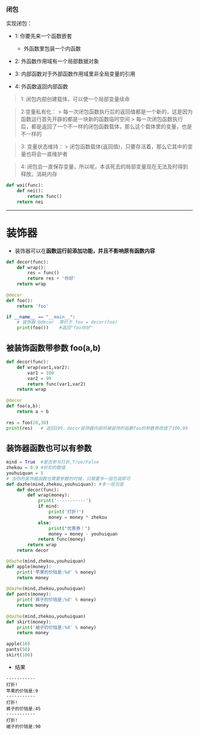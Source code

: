 ### 闭包
 
实现闭包：
 
 
* 1: 你要先来一个函数嵌套
 
  * 外函数里包装一个内函数
* 2: 外函数作用域有一个局部数据对象
* 3: 内部函数对于外部函数作用域里非全局变量的引用
* 4: 外函数返回内部函数
 
 
> 1: 闭包内部创建载体，可以使一个局部变量续命
 
> 2:变量私有化：
    > 每一次闭包函数执行后的返回值都是一个新的，这是因为函数运行首先开辟的都是一块新的函数临时空间
    > 每一次闭包函数执行后，都是返回了一个不一样的闭包函数载体，那么这个载体里的变量，也是不一样的
 
> 3: 变量状态维持：
    > 闭包函数载体(返回值)，只要存活着，那么它其中的变量也将会一直维护者
 
> 4: 闭包会一直保存变量，所以呢，本该死去的局部变量现在无法及时得到释放。消耗内存
 

```python
def wai(func):
    def nei():
        return func()
    return nei
```


---
# 装饰器
* 装饰器可以在**函数运行前添加功能，并且不影响原有函数内容**
```python
def decor(func):
    def wrap():
        res = func()
        return res + '你好'
    return wrap
 
@decor
def foo():
    return 'foo'

if __name__ == "__main__":
    # 装饰器 @decor  等价于 foo = decor(foo)
    print(foo())    #返回"foo你好"
```
 
## 被装饰函数带参数 foo(a,b)
```python
def decor(func):
    def wrap(var1,var2):
        var1 = 100
        var2 = 99
        return func(var1,var2)
    return wrap
 
@decor
def foo(a,b):
    return a + b
 
res = foo(20,30) 
print(res)   # 返回199，decor装饰器内部将被装饰的函数foo的参数修改成了100,99
```
 
## 装饰器函数也可以有参数
```python
mind = True  #是否参与打折,True/False
zhekou = 0.9 #折扣的数值
youhuiquan = 5
# 当你的装饰器函数也需要参数的时候，只需要多一层包装即可
def dazhe(mind,zhekou,youhuiquan): #多一层包装
    def decor(func):
        def wrap(money):
            print('-----------')
            if mind:
                print('打折!')
                money = money * zhekou
            else:
                print("优惠券！")
                money = money - youhuiquan
            return func(money)
        return wrap
    return decor

@dazhe(mind,zhekou,youhuiquan)
def apple(money):
    print('苹果的价钱是:%d' % money)
    return money
 
@dazhe(mind,zhekou,youhuiquan)
def pants(money):
    print('裤子的价钱是:%d' % money)
    return money
 
@dazhe(mind,zhekou,youhuiquan)
def skirt(money):
    print('裙子的价钱是:%d' % money)
    return money
 
apple(10)
pants(50)
skirt(100)
```
* 结果
```
-----------
打折!
苹果的价钱是:9
-----------
打折!
裤子的价钱是:45
-----------
打折!
裙子的价钱是:90
```